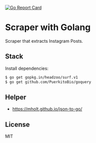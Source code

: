 [![Go Report Card](https://goreportcard.com/badge/github.com/rodrigomata/golang-instagram-scraper)](https://goreportcard.com/report/github.com/rodrigomata/golang-instagram-scraper)
# Scraper with Golang

Scraper that extracts Instagram Posts.

## Stack

Install dependencies:

```sh
$ go get gopkg.in/headzoo/surf.v1
$ go get github.com/PuerkitoBio/goquery
```

## Helper

- https://mholt.github.io/json-to-go/

## License

MIT
